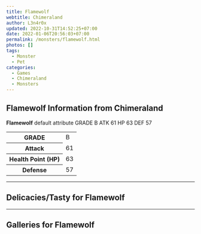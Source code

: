 ```yaml
---
title: Flamewolf
webtitle: Chimeraland
author: L3n4r0x
updated: 2022-10-31T14:52:25+07:00
date: 2022-01-06T20:56:03+07:00
permalink: /monsters/flamewolf.html
photos: []
tags:
  - Monster
  - Pet
categories:
  - Games
  - Chimeraland
  - Monsters
---
```


<section id="bootstrap-wrapper"><link rel="stylesheet" href="https://cdn.statically.io/gh/dimaslanjaka/Web-Manajemen/40ac3225/css/bootstrap-4.5-wrapper.css"/><h1>Flamewolf Information from Chimeraland</h1><p><b>Flamewolf</b> default attribute GRADE B ATK 61 HP 63 DEF 57<table><tr><th>GRADE</th><td>B</td></tr><tr><th>Attack</th><td>61</td></tr><tr><th>Health Point (HP)</th><td>63</td></tr><tr><th>Defense</th><td>57</td></tr></table></p><hr/><h2>Delicacies/Tasty for Flamewolf</h2><hr/><div id="gallery"><h2>Galleries for Flamewolf</h2><div class="row"></div></div></section>